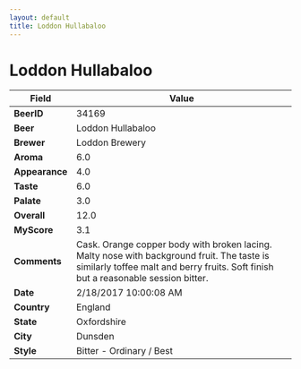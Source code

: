 ```yaml
---
layout: default
title: Loddon Hullabaloo
---
```


# Loddon Hullabaloo

| Field         | Value     |
|---------------|-----------|
| **BeerID** | 34169 |
| **Beer** | Loddon Hullabaloo |
| **Brewer** | Loddon Brewery |
| **Aroma** | 6.0 |
| **Appearance** | 4.0 |
| **Taste** | 6.0 |
| **Palate** | 3.0 |
| **Overall** | 12.0 |
| **MyScore** | 3.1 |
| **Comments** | Cask. Orange copper body with broken lacing. Malty nose with background fruit. The taste is similarly toffee malt and berry fruits. Soft finish but a reasonable session bitter. |
| **Date** | 2/18/2017 10:00:08 AM |
| **Country** | England |
| **State** | Oxfordshire |
| **City** | Dunsden |
| **Style** | Bitter - Ordinary / Best |
